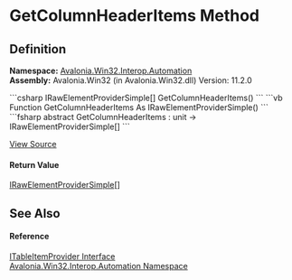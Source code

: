# GetColumnHeaderItems Method




## Definition
**Namespace:** <a href="N_Avalonia_Win32_Interop_Automation">Avalonia.Win32.Interop.Automation</a>  
**Assembly:** Avalonia.Win32 (in Avalonia.Win32.dll) Version: 11.2.0

<Tabs groupId="api-code-preview">
<TabItem value="csharp" label="C#">
```csharp
IRawElementProviderSimple[] GetColumnHeaderItems()
```
</TabItem>
<TabItem value="vb" label="VB">
```vb
Function GetColumnHeaderItems As IRawElementProviderSimple()
```
</TabItem>
<TabItem value="fsharp" label="F#">
```fsharp
abstract GetColumnHeaderItems : unit -> IRawElementProviderSimple[] 
```
</TabItem>
</Tabs>



<a href="https://github.com/AvaloniaUI/Avalonia/tree/master/src/Windows/Avalonia.Win32/Interop/Automation/ITableItemProvider.cs" title="View the source code">View Source</a>



#### Return Value
<a href="T_Avalonia_Win32_Interop_Automation_IRawElementProviderSimple">IRawElementProviderSimple</a>[]

## See Also


#### Reference
<a href="T_Avalonia_Win32_Interop_Automation_ITableItemProvider">ITableItemProvider Interface</a>  
<a href="N_Avalonia_Win32_Interop_Automation">Avalonia.Win32.Interop.Automation Namespace</a>  
